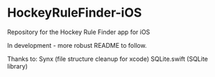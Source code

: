 # HockeyRuleFinder-iOS
Repository for the Hockey Rule Finder app for iOS

In development - more robust README to follow.

Thanks to:
Synx (file structure cleanup for xcode)
SQLite.swift (SQLite library)
